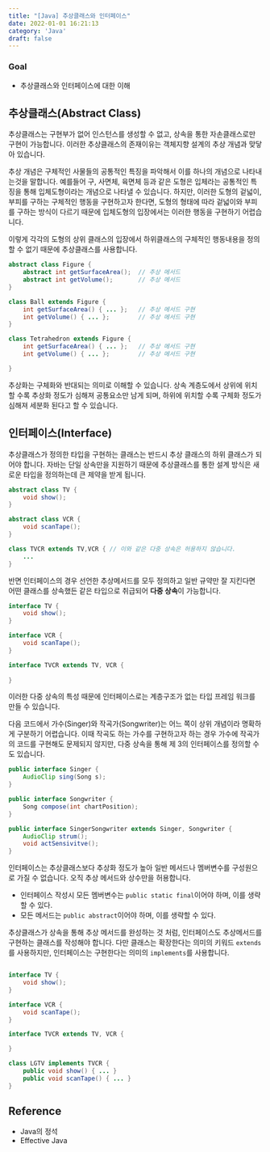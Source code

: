 ```yaml
---
title: "[Java] 추상클래스와 인터페이스"
date: 2022-01-01 16:21:13
category: 'Java'
draft: false
---
```


### Goal
- 추상클래스와 인터페이스에 대한 이해

## 추상클래스(Abstract Class)

추상클래스는 구현부가 없어 인스턴스를 생성할 수 없고, 상속을 통한 자손클래스로만 구현이 가능합니다. 이러한 추상클래스의 존재이유는 객체지향 설계의 추상 개념과 맞닿아 있습니다. 

추상 개념은 구체적인 사물들의 공통적인 특징을 파악해서 이를 하나의 개념으로 나타내는것을 말합니다. 예를들어 구, 사면체, 육면체 등과 같은 도형은 입체라는 공통적인 특징을 통해 입체도형이라는 개념으로 나타낼 수 있습니다. 하지만, 이러한 도형의 겉넓이, 부피를 구하는 구체적인 행동을 구현하고자 한다면, 도형의 형태에 따라 겉넓이와 부피를 구하는 방식이 다르기 때문에 입체도형의 입장에서는 이러한 행동을 구현하기 어렵습니다. 

이렇게 각각의 도형의 상위 클래스의 입장에서 하위클래스의 구체적인 행동내용을 정의 할 수 없기 때문에 추상클래스를 사용합니다.

```java
abstract class Figure {
    abstract int getSurfaceArea();  // 추상 메서드
    abstract int getVolume();       // 추상 메서드
}

class Ball extends Figure {
    int getSurfaceArea() { ... };   // 추상 메서드 구현
    int getVolume() { ... };        // 추상 메서드 구현
}

class Tetrahedron extends Figure {
    int getSurfaceArea() { ... };   // 추상 메서드 구현
    int getVolume() { ... };        // 추상 메서드 구현

}

```

추상화는 구체화와 반대되는 의미로 이해할 수 있습니다. 상속 계층도에서 상위에 위치할 수록 추상화 정도가 심해져 공통요소만 남게 되며, 하위에 위치할 수록 구체화 정도가 심해져 세분화 된다고 할 수 있습니다.

## 인터페이스(Interface)

추상클래스가 정의한 타입을 구현하는 클래스는 반드시 추상 클래스의 하위 클래스가 되어야 합니다. 자바는 단일 상속만을 지원하기 때문에 추상클래스를 통한 설계 방식은 새로운 타입을 정의하는데 큰 제약을 받게 됩니다.

```java
abstract class TV {
    void show();
}

abstract class VCR {
    void scanTape();
}

class TVCR extends TV,VCR { // 이와 같은 다중 상속은 허용하지 않습니다.
    ...
}
```

반면 인터페이스의 경우 선언한 추상메서드를 모두 정의하고 일반 규약만 잘 지킨다면 어떤 클래스를 상속했든 같은 타입으로 취급되어 **다중 상속**이 가능합니다.

```java
interface TV {
    void show();
}

interface VCR {
    void scanTape();
}

interface TVCR extends TV, VCR {
    
}
```

이러한 다중 상속의 특성 때문에 인터페이스로는 계층구조가 없는 타입 프레임 워크를 만들 수 있습니다. 

다음 코드에서 가수(Singer)와 작곡가(Songwriter)는 어느 쪽이 상위 개념이라 명확하게 구분하기 어렵습니다. 이때 작곡도 하는 가수를 구현하고자 하는 경우 가수에 작곡가의 코드를 구현해도 문제되지 않지만, 다중 상속을 통해 제 3의 인터페이스를 정의할 수도 있습니다.

```java
public interface Singer {
    AudioClip sing(Song s);
}

public interface Songwriter {
    Song compose(int chartPosition);
}

public interface SingerSongwriter extends Singer, Songwriter {
    AudioClip strum();
    void actSensivitve();
}

```

인터페이스는 추상클래스보다 추상화 정도가 높아 일반 메서드나 멤버변수를 구성원으로 가질 수 없습니다. 오직 추상 메서드와 상수만을 허용합니다.

- 인터페이스 작성시 모든 멤버변수는 `public static final`이어야 하며, 이를 생략할 수 있다.
- 모든 메서드는 `public abstract`이어야 하며, 이를 생략할 수 있다.

추상클래스가 상속을 통해 추상 메서드를 완성하는 것 처럼, 인터페이스도 추상메서드를 구현하는 클래스를 작성해야 합니다. 다만 클래스는 확장한다는 의미의 키워드 `extends`를 사용하지만, 인터페이스는 구현한다는 의미의 `implements`를 사용합니다.

```java

interface TV {
    void show();
}

interface VCR {
    void scanTape();
}

interface TVCR extends TV, VCR {

}

class LGTV implements TVCR {
    public void show() { ... }
    public void scanTape() { ... }
}
```

## Reference
- Java의 정석
- Effective Java